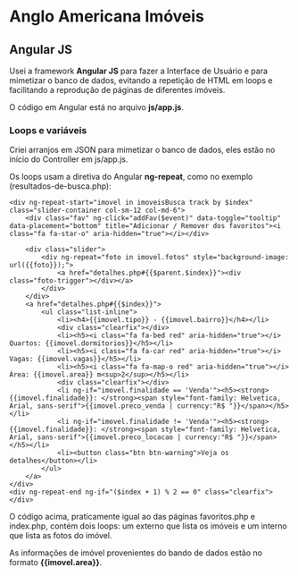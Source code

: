 # Anglo Americana Imóveis

## Angular JS

Usei a framework **Angular JS** para fazer a Interface de Usuário e para mimetizar o banco de dados, evitando a repetição de HTML em loops e facilitando a reprodução de páginas de diferentes imóveis.

O código em Angular está no arquivo **js/app.js**.

### Loops e variáveis

Criei arranjos em JSON para mimetizar o banco de dados, eles estão no início do Controller em js/app.js.

Os loops usam a diretiva do Angular **ng-repeat**, como no exemplo (resultados-de-busca.php):

```
<div ng-repeat-start="imovel in imoveisBusca track by $index" class="slider-container col-sm-12 col-md-6">  
	<div class="fav" ng-click="addFav($event)" data-toggle="tooltip" data-placement="bottom" title="Adicionar / Remover dos favoritos"><i class="fa fa-star-o" aria-hidden="true"></i></div>
	
	<div class="slider">
	    <div ng-repeat="foto in imovel.fotos" style="background-image: url({{foto}});">
	    	<a href="detalhes.php#{{$parent.$index}}"><div class="foto-trigger"></div></a>
	    </div>
	</div>
	<a href="detalhes.php#{{$index}}">
		<ul class="list-inline">
			<li><h4>{{imovel.tipo}} - {{imovel.bairro}}</h4></li>
			<div class="clearfix"></div>
			<li><h5><i class="fa fa-bed red" aria-hidden="true"></i> Quartos: {{imovel.dormitorios}}</h5></li>
			<li><h5><i class="fa fa-car red" aria-hidden="true"></i> Vagas: {{imovel.vagas}}</h5></li>
			<li><h5><i class="fa fa-map-o red" aria-hidden="true"></i> Área: {{imovel.area}} m<sup>2</sup></h5></li>	
			<div class="clearfix"></div>	
			<li ng-if="imovel.finalidade == 'Venda'"><h5><strong>{{imovel.finalidade}}: </strong><span style="font-family: Helvetica, Arial, sans-serif">{{imovel.preco_venda | currency:"R$ "}}</span></h5></li>
			<li ng-if="imovel.finalidade != 'Venda'"><h5><strong>{{imovel.finalidade}}: </strong><span style="font-family: Helvetica, Arial, sans-serif">{{imovel.preco_locacao | currency:"R$ "}}</span></h5></li>				
			<li><button class="btn btn-warning">Veja os detalhes</button></li>
		</ul>
	</a>
</div>
<div ng-repeat-end ng-if="($index + 1) % 2 == 0" class="clearfix"></div>
```

O código acima, praticamente igual ao das páginas favoritos.php e index.php, contém dois loops: um externo que lista os imóveis e um interno que lista as fotos do imóvel.

As informações de imóvel provenientes do bando de dados estão no formato **{{imovel.area}}**.